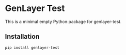# GenLayer Test

This is a minimal empty Python package for genlayer-test.

## Installation
```bash
pip install genlayer-test
```